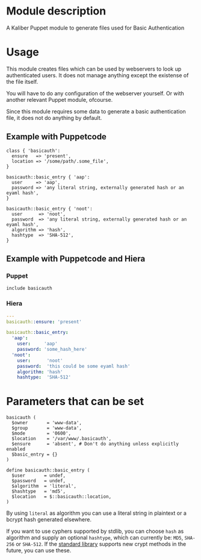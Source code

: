 # Module description

A Kaliber Puppet module to generate files used for Basic Authentication

# Usage

This module creates files which can be used by webservers to look up authenticated users. It does not manage anything except the existense of the file itself.

You will have to do any configuration of the webserver yourself. Or with another relevant Puppet module, ofcourse.

Since this module requires some data to generate a basic authentication file, it does not do anything by default.

## Example with Puppetcode

```puppet
class { 'basicauth':
  ensure   => 'present',
  location => '/some/path/.some_file',
}

basicauth::basic_entry { 'aap':
  user     => 'aap',
  password => 'any literal string, externally generated hash or an eyaml hash',
}

basicauth::basic_entry { 'noot':
  user      => 'noot',
  password  => 'any literal string, externally generated hash or an eyaml hash',
  algorithm => 'hash',
  hashtype  => 'SHA-512',
}
```
## Example with Puppetcode and Hiera

### Puppet

```puppet
include basicauth
```

### Hiera

```yaml
---
basicauth::ensure: 'present'

basicauth::basic_entry:
  'aap':
    user:     'aap'
    password: 'some_hash_here'
  'noot':
    user:      'noot'
    password:  'this could be some eyaml hash'
    algorithm: 'hash'
    hashtype:  'SHA-512'
```

# Parameters that can be set

```puppet
basicauth (
  $owner       = 'www-data',
  $group       = 'www-data',
  $mode        = '0600',
  $location    = '/var/www/.basicauth',
  $ensure      = 'absent', # Don't do anything unless explicitly enabled
  $basic_entry = {}
)
```

```puppet
define basicauth::basic_entry (
  $user       = undef,
  $password   = undef,
  $algorithm  = 'literal',
  $hashtype   = 'md5',
  $location   = $::basicauth::location,
)
```

By using `literal` as algorithm you can use a literal string in plaintext or a bcrypt hash generated elsewhere.

If you want to use cyphers supported by stdlib, you can choose `hash` as algorithm and supply an optional `hashtype`, which can currently be: `MD5`, `SHA-256` or `SHA-512`. If the [standard library](https://forge.puppet.com/puppetlabs/stdlib/) supports new crypt methods in the future, you can use these.

